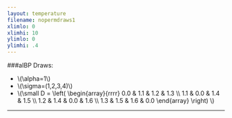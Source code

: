 ```yaml
---
layout: temperature
filename: nopermdraws1
xlimlo: 0
xlimhi: 10
ylimlo: 0
ylimhi: .4
---
```


###aIBP Draws: 

* \\(\alpha=1\\)
* \\(\sigma=(1,2,3,4)\\)
* \\(\small
      D = 
      \left(
        \begin{array}{rrrr}
          0.0 & 1.1 & 1.2 & 1.3 \\\\
          1.1 & 0.0 & 1.4 & 1.5 \\\\
          1.2 & 1.4 & 0.0 & 1.6 \\\\
          1.3 & 1.5 & 1.6 & 0.0
        \end{array}
      \right)
      \\)

***

